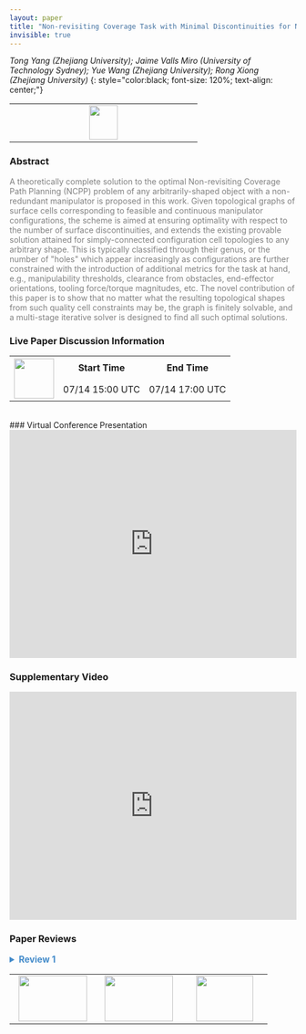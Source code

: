```yaml
---
layout: paper
title: "Non-revisiting Coverage Task with Minimal Discontinuities for Non-redundant Manipulators"
invisible: true
---
```

*Tong Yang (Zhejiang University); Jaime Valls Miro (University of Technology Sydney); Yue Wang (Zhejiang University); Rong Xiong (Zhejiang University)*
{: style="color:black; font-size: 120%; text-align: center;"}

<table width="20%"> <tr>
<td style="width: 20%; text-align: center;"><a href="http://www.roboticsproceedings.org/rss16/p005.pdf"><img src="{{ site.baseurl }}/images/paper_link.png"
width = "50"  height = "60"/> </a> </td>

</tr></table>

### Abstract
<html><p style="color:gray; font-size: 100%; text-align: justified;">
A theoretically complete solution to the optimal Non-revisiting Coverage Path Planning (NCPP) problem of any arbitrarily-shaped object with a non-redundant manipulator is proposed in this work. Given topological graphs of surface cells corresponding to feasible and continuous manipulator configurations, the scheme is aimed at ensuring optimality with respect to the number of surface discontinuities, and extends the existing provable solution attained for simply-connected configuration cell topologies to any arbitrary shape. This is typically classified through their genus, or the number of "holes" which appear increasingly as configurations are further constrained with the introduction of additional metrics for the task at hand, e.g., manipulability thresholds, clearance from obstacles, end-effector orientations, tooling force/torque magnitudes, etc. The novel contribution of this paper is to show that no matter what the resulting topological shapes from such quality cell constraints may be, the graph is finitely solvable, and a multi-stage iterative solver is designed to find all such optimal solutions. 
</p></html>

### Live Paper Discussion Information
<html>
<table width="50%">
<tr> <th rowspan="2"><a href="https://pheedloop.com/rss2020/virtual/"><img src="{{ site.baseurl }}/images/pheedloop_link.png" width = "70"  height = "70"/> </a> </th> <th> Start Time </th> <th> End Time </th> </tr>
<tr> <td> 07/14 15:00 UTC </td><td> 07/14 17:00 UTC </td></tr>
</table> <br> </html>
### Virtual Conference Presentation
<iframe width="100%" height="400" src="https://www.youtube.com/embed/j9u2-fZCQC4" frameborder="0" allow="accelerometer; autoplay; encrypted-media; gyroscope; picture-in-picture" allowfullscreen></iframe>

### Supplementary Video
<iframe width="100%" height="400" src="https://www.youtube.com/embed/TqFzqGGM06Y " frameborder="0" allow="accelerometer; autoplay; encrypted-media; gyroscope; picture-in-picture" allowfullscreen></iframe>

### Paper Reviews
<details><summary style="font-size:110%; color:#438BCA; cursor: pointer;"><b> Review 1</b></summary>
<p style="color:gray; font-size: 100%; text-align: justified; white-space: pre-line">

Contribution:

The main contribution of this paper lies in the detailed analysis on ways to convert genus 1, 2, n continuous sets into genus 0 sets. The paper shows that there is a finite number of ways of doing so, even though the number is exponential to the number of edges and sets. The analysis of converting genus 1 set into genus 0 sets is the most interesting and significant one while the cases of decomposing sets with genus 2 & n are straightforward. 

Quality: 

While the analyses provided in this paper is intriguing, the end results are not very exiting as the proposed method is essentially a brute force method and has the same time complexity as integer programming. 

The results shown in the figures 2, 10~13 are interesting and has practical significance but they do not seem to connect well with the analyses of the proposed method. The cutting paths connecting the "holes" to the outer boundary do not seem to play any important role in these examples. The holes seem to be simply removed because they are covered by other sets. The experiments also provide no comparison and do not report any statistical information about the proposed method. Decompositions from these examples are also not demonstrated.

Clarity:

The paper have much room for improvement in terms of the presentation. 
Several key terms are used without (clear) definition, including U_m in Eq. 6, and "cutting paths".

All images are very small and the tiny text are not really legible. Many figures, such as fig 3, fig 6, fig 7 are not well explained. 

Significance: 

This work is significant as the first work that deals with more practical and complex surfaces. The case analyses investigated in this paper are of theoretical interest. However, the proposed method based on these analyses did not seem to provide any practical advantages over integer programming based methods. The paper should provide more comprehensive experiments to demonstrate the benefits of converting high genus cells into genus 0 cells. 

</p> </details>

<table width="100%"><tr><td style="width: 30%; text-align: center;"><a href="{{ site.baseurl }}/program/papers/4"> <img src="{{ site.baseurl }}/images/previous_icon.png" width = "120"  height = "80"/> </a> </td>

<td style="width: 30%; text-align: center;"><a href="{{ site.baseurl }}/program/papers"> <img src="{{ site.baseurl }}/images/overview_icon.png" width = "120"  height = "80"/> </a> </td> 

<td style="width: 30%; text-align: center;"><a href="{{ site.baseurl }}/program/papers/6"> <img src="{{ site.baseurl }}/images/next_icon.png" width = "100"  height = "80"/> </a> </td> 

</tr></table>

